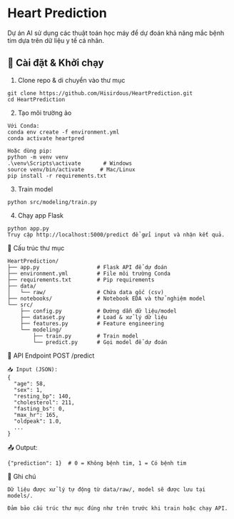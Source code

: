 # Heart Prediction
Dự án AI sử dụng các thuật toán học máy để dự đoán khả năng mắc bệnh tim dựa trên dữ liệu y tế cá nhân.
## 🧰 Cài đặt & Khởi chạy
1. Clone repo & di chuyển vào thư mục
```
git clone https://github.com/Hisirdous/HeartPrediction.git
cd HeartPrediction
```
2. Tạo môi trường ảo
```
Với Conda:
conda env create -f environment.yml
conda activate heartpred

Hoặc dùng pip:
python -m venv venv
.\venv\Scripts\activate       # Windows
source venv/bin/activate     # Mac/Linux
pip install -r requirements.txt
```
3. Train model
```
python src/modeling/train.py
```
4. Chạy app Flask
```
python app.py
Truy cập http://localhost:5000/predict để gửi input và nhận kết quả.
```
🧩 Cấu trúc thư mục
```
HeartPrediction/
├── app.py                  # Flask API để dự đoán
├── environment.yml         # File môi trường Conda
├── requirements.txt        # Pip requirements
├── data/
│   └── raw/                # Chứa data gốc (csv)
├── notebooks/              # Notebook EDA và thử nghiệm model
└── src/
    ├── config.py           # Đường dẫn dữ liệu/model
    ├── dataset.py          # Load & xử lý dữ liệu
    ├── features.py         # Feature engineering
    └── modeling/
        ├── train.py        # Train model
        └── predict.py      # Gọi model để dự đoán
```
🔄 API Endpoint
POST /predict
```
📥 Input (JSON):
{
  "age": 58,
  "sex": 1,
  "resting_bp": 140,
  "cholesterol": 211,
  "fasting_bs": 0,
  "max_hr": 165,
  "oldpeak": 1.0,
  ...
}
```
📤 Output:
```
{"prediction": 1}  # 0 = Không bệnh tim, 1 = Có bệnh tim
```
📌 Ghi chú
```
Dữ liệu được xử lý tự động từ data/raw/, model sẽ được lưu tại models/.

Đảm bảo cấu trúc thư mục đúng như trên trước khi train hoặc chạy API.
```

